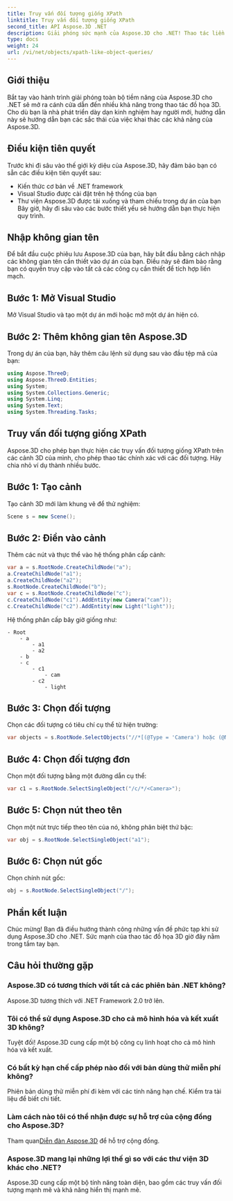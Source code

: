 ```yaml
---
title: Truy vấn đối tượng giống XPath
linktitle: Truy vấn đối tượng giống XPath
second_title: API Aspose.3D .NET
description: Giải phóng sức mạnh của Aspose.3D cho .NET! Thao tác liền mạch đồ họa 3D với các truy vấn giống XPath. Tải xuống ngay để có trải nghiệm thay đổi trò chơi.
type: docs
weight: 24
url: /vi/net/objects/xpath-like-object-queries/
---
```

## Giới thiệu
Bắt tay vào hành trình giải phóng toàn bộ tiềm năng của Aspose.3D cho .NET sẽ mở ra cánh cửa dẫn đến nhiều khả năng trong thao tác đồ họa 3D. Cho dù bạn là nhà phát triển dày dạn kinh nghiệm hay người mới, hướng dẫn này sẽ hướng dẫn bạn các sắc thái của việc khai thác các khả năng của Aspose.3D.
## Điều kiện tiên quyết
Trước khi đi sâu vào thế giới kỳ diệu của Aspose.3D, hãy đảm bảo bạn có sẵn các điều kiện tiên quyết sau:
- Kiến thức cơ bản về .NET framework
- Visual Studio được cài đặt trên hệ thống của bạn
- Thư viện Aspose.3D được tải xuống và tham chiếu trong dự án của bạn
Bây giờ, hãy đi sâu vào các bước thiết yếu sẽ hướng dẫn bạn thực hiện quy trình.
## Nhập không gian tên
Để bắt đầu cuộc phiêu lưu Aspose.3D của bạn, hãy bắt đầu bằng cách nhập các không gian tên cần thiết vào dự án của bạn. Điều này sẽ đảm bảo rằng bạn có quyền truy cập vào tất cả các công cụ cần thiết để tích hợp liền mạch.
## Bước 1: Mở Visual Studio
Mở Visual Studio và tạo một dự án mới hoặc mở một dự án hiện có.
## Bước 2: Thêm không gian tên Aspose.3D
Trong dự án của bạn, hãy thêm câu lệnh sử dụng sau vào đầu tệp mã của bạn:
```csharp
using Aspose.ThreeD;
using Aspose.ThreeD.Entities;
using System;
using System.Collections.Generic;
using System.Linq;
using System.Text;
using System.Threading.Tasks;
```
## Truy vấn đối tượng giống XPath
Aspose.3D cho phép bạn thực hiện các truy vấn đối tượng giống XPath trên các cảnh 3D của mình, cho phép thao tác chính xác với các đối tượng. Hãy chia nhỏ ví dụ thành nhiều bước.
## Bước 1: Tạo cảnh
Tạo cảnh 3D mới làm khung vẽ để thử nghiệm:
```csharp
Scene s = new Scene();
```
## Bước 2: Điền vào cảnh
Thêm các nút và thực thể vào hệ thống phân cấp cảnh:
```csharp
var a = s.RootNode.CreateChildNode("a");
a.CreateChildNode("a1");
a.CreateChildNode("a2");
s.RootNode.CreateChildNode("b");
var c = s.RootNode.CreateChildNode("c");
c.CreateChildNode("c1").AddEntity(new Camera("cam"));
c.CreateChildNode("c2").AddEntity(new Light("light"));
```
Hệ thống phân cấp bây giờ giống như:
```
- Root
    - a
        - a1
        - a2
    - b
    - c
        - c1
            - cam
        - c2
            - light
```
## Bước 3: Chọn đối tượng
Chọn các đối tượng có tiêu chí cụ thể từ hiện trường:
```csharp
var objects = s.RootNode.SelectObjects("//*[(@Type = 'Camera') hoặc (@Name = 'light')]");
```
## Bước 4: Chọn đối tượng đơn
Chọn một đối tượng bằng một đường dẫn cụ thể:
```csharp
var c1 = s.RootNode.SelectSingleObject("/c/*/<Camera>");
```
## Bước 5: Chọn nút theo tên
Chọn một nút trực tiếp theo tên của nó, không phân biệt thứ bậc:
```csharp
var obj = s.RootNode.SelectSingleObject("a1");
```
## Bước 6: Chọn nút gốc
Chọn chính nút gốc:
```csharp
obj = s.RootNode.SelectSingleObject("/");
```
## Phần kết luận
Chúc mừng! Bạn đã điều hướng thành công những vấn đề phức tạp khi sử dụng Aspose.3D cho .NET. Sức mạnh của thao tác đồ họa 3D giờ đây nằm trong tầm tay bạn.
## Câu hỏi thường gặp
### Aspose.3D có tương thích với tất cả các phiên bản .NET không?
Aspose.3D tương thích với .NET Framework 2.0 trở lên.
### Tôi có thể sử dụng Aspose.3D cho cả mô hình hóa và kết xuất 3D không?
Tuyệt đối! Aspose.3D cung cấp một bộ công cụ linh hoạt cho cả mô hình hóa và kết xuất.
### Có bất kỳ hạn chế cấp phép nào đối với bản dùng thử miễn phí không?
Phiên bản dùng thử miễn phí đi kèm với các tính năng hạn chế. Kiểm tra tài liệu để biết chi tiết.
### Làm cách nào tôi có thể nhận được sự hỗ trợ của cộng đồng cho Aspose.3D?
 Tham quan[Diễn đàn Aspose.3D](https://forum.aspose.com/c/3d/18) để hỗ trợ cộng đồng.
### Aspose.3D mang lại những lợi thế gì so với các thư viện 3D khác cho .NET?
Aspose.3D cung cấp một bộ tính năng toàn diện, bao gồm các truy vấn đối tượng mạnh mẽ và khả năng hiển thị mạnh mẽ.